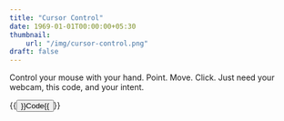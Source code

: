 ```yaml
---
title: "Cursor Control"
date: 1969-01-01T00:00:00+05:30
thumbnail:
    url: "/img/cursor-control.png"
draft: false
---
```


Control your mouse with your hand. Point. Move. Click. Just need your webcam, this code, and your intent.

{{<button href="https://github.com/yashnarang000/Cursor-Control" color="danger">}}Code{{</button>}}
